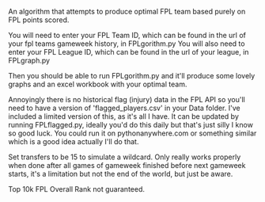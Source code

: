 An algorithm that attempts to produce optimal FPL team based purely on FPL points scored.

You will need to enter your FPL Team ID, which can be found in the url of your fpl teams gameweek history, in FPLgorithm.py
You will also need to enter your FPL League ID, which can be found in the url of your league, in FPLgraph.py

Then you should be able to run FPLgorithm.py and it'll produce some lovely graphs and an excel workbook with your optimal team.

Annoyingly there is no historical flag (injury) data in the FPL API so you'll need to have a version of 'flagged_players.csv' in your Data folder. I've included a limited version of this, as it's all I have. It can be updated by running  FPLflagged.py, ideally you'd do this daily but that's just silly I know so good luck. You could run it on pythonanywhere.com or something similar which is a good idea actually I'll do that.

Set transfers to be 15 to simulate a wildcard.
Only really works properly when done after all games of gameweek finished before next gameweek starts, it's a limitation but not the end of the world, but just be aware.

Top 10k FPL Overall Rank not guaranteed.

